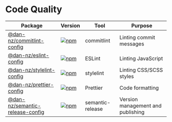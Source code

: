 # Code Quality

|Package|Version|Tool|Purpose|
|-|-|-|-|
|[@dan-nz/commitlint-config](packages/commitlint-config)|[![npm](https://img.shields.io/npm/v/@dan-nz/commitlint-config?style=flat-square&logo=npm)](https://www.npmjs.com/package/@dan-nz/commitlint-config)|commitlint|Linting commit messages
|[@dan-nz/eslint-config](packages/eslint-config)|[![npm](https://img.shields.io/npm/v/@dan-nz/eslint-config?style=flat-square&logo=npm)](https://www.npmjs.com/package/@dan-nz/eslint-config)|ESLint|Linting JavaScript
|[@dan-nz/stylelint-config](packages/stylelint-config)|[![npm](https://img.shields.io/npm/v/@dan-nz/stylelint-config?style=flat-square&logo=npm)](https://www.npmjs.com/package/@dan-nz/stylelint-config)|stylelint|Linting CSS/SCSS styles
|[@dan-nz/prettier-config](packages/prettier-config)|[![npm](https://img.shields.io/npm/v/@dan-nz/prettier-config?style=flat-square&logo=npm)](https://www.npmjs.com/package/@dan-nz/prettier-config)|Prettier|Code formatting
|[@dan-nz/semantic-release-config](packages/semantic-release-config)|[![npm](https://img.shields.io/npm/v/@dan-nz/semantic-release-config?style=flat-square&logo=npm)](https://www.npmjs.com/package/@dan-nz/semantic-release-config)|semantic-release|Version management and publishing
